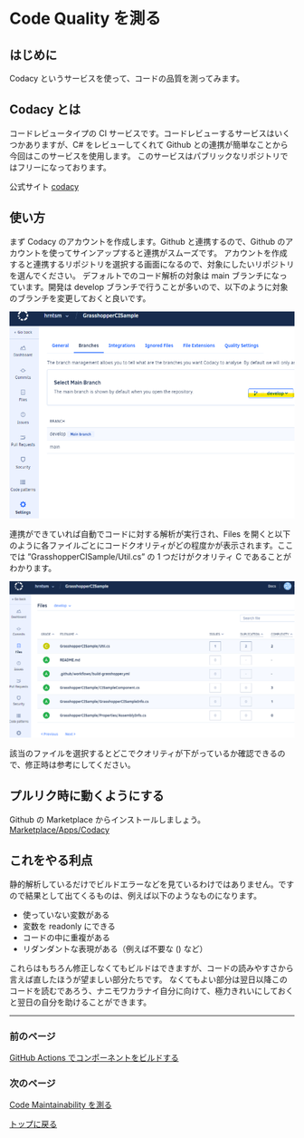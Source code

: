 # Code Quality を測る

## はじめに

Codacy というサービスを使って、コードの品質を測ってみます。

## Codacy とは

コードレビュータイプの CI サービスです。コードレビューするサービスはいくつかありますが、C# をレビューしてくれて Github との連携が簡単なことから今回はこのサービスを使用します。
このサービスはパブリックなリポジトリではフリーになっております。

公式サイト
[codacy](https://www.codacy.com/)

## 使い方

まず Codacy のアカウントを作成します。Github と連携するので、Github のアカウントを使ってサインアップすると連携がスムーズです。
アカウントを作成すると連携するリポジトリを選択する画面になるので、対象にしたいリポジトリを選んでください。
デフォルトでのコード解析の対象は main ブランチになっています。開発は develop ブランチで行うことが多いので、以下のように対象のブランチを変更しておくと良いです。

![](https://github.com/hrntsm/zenn_articles/blob/master/books/grasshopper-ci/image/codacy.png?raw=true)

連携ができていれば自動でコードに対する解析が実行され、Files を開くと以下のように各ファイルごとにコードクオリティがどの程度かが表示されます。ここでは ”GrasshopperCISample/Util.cs” の 1 つだけがクオリティ C であることがわかります。

![](https://github.com/hrntsm/zenn_articles/blob/master/books/grasshopper-ci/image/quality.png?raw=true)

該当のファイルを選択するとどこでクオリティが下がっているか確認できるので、修正時は参考にしてください。

## プルリク時に動くようにする

Github の Marketplace からインストールしましょう。
[Marketplace/Apps/Codacy](https://github.com/marketplace/codacy)

## これをやる利点

静的解析しているだけでビルドエラーなどを見ているわけではありません。ですので結果として出てくるものは、例えば以下のようなものになります。

- 使っていない変数がある
- 変数を readonly にできる
- コードの中に重複がある
- リダンダントな表現がある（例えば不要な () など）

これらはもちろん修正しなくてもビルドはできますが、コードの読みやすさから言えば直したほうが望ましい部分たちです。
なくてもよい部分は翌日以降このコードを読むであろう、ナニモワカラナイ自分に向けて、極力きれいにしておくと翌日の自分を助けることができます。

---

### 前のページ
[GitHub Actions でコンポーネントをビルドする](build-with-github-actions)

### 次のページ
[Code Maintainability を測る](code-maintenace)

[トップに戻る](tutorial-chapters)
